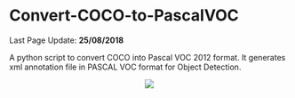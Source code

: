 # Convert-COCO-to-PascalVOC

Last Page Update: **25/08/2018**

A python script to convert COCO into Pascal VOC 2012 format. It generates xml annotation file in PASCAL VOC format for Object Detection.

<p align="center"><img src="hhttps://github.com/carolinepacheco/Convert-COCO-to-PascalVOC/blob/master/docs/convert.png" border="0" /></p>







